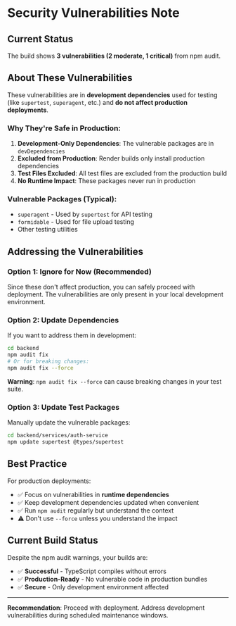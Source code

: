 # Security Vulnerabilities Note

## Current Status
The build shows **3 vulnerabilities (2 moderate, 1 critical)** from npm audit.

## About These Vulnerabilities

These vulnerabilities are in **development dependencies** used for testing (like `supertest`, `superagent`, etc.) and **do not affect production deployments**.

### Why They're Safe in Production:

1. **Development-Only Dependencies**: The vulnerable packages are in `devDependencies`
2. **Excluded from Production**: Render builds only install production dependencies
3. **Test Files Excluded**: All test files are excluded from the production build
4. **No Runtime Impact**: These packages never run in production

### Vulnerable Packages (Typical):
- `superagent` - Used by `supertest` for API testing
- `formidable` - Used for file upload testing
- Other testing utilities

## Addressing the Vulnerabilities

### Option 1: Ignore for Now (Recommended)
Since these don't affect production, you can safely proceed with deployment. The vulnerabilities are only present in your local development environment.

### Option 2: Update Dependencies
If you want to address them in development:

```bash
cd backend
npm audit fix
# Or for breaking changes:
npm audit fix --force
```

**Warning**: `npm audit fix --force` can cause breaking changes in your test suite.

### Option 3: Update Test Packages
Manually update the vulnerable packages:

```bash
cd backend/services/auth-service
npm update supertest @types/supertest
```

## Best Practice

For production deployments:
- ✅ Focus on vulnerabilities in **runtime dependencies**
- ✅ Keep development dependencies updated when convenient
- ✅ Run `npm audit` regularly but understand the context
- ⚠️ Don't use `--force` unless you understand the impact

## Current Build Status

Despite the npm audit warnings, your builds are:
- ✅ **Successful** - TypeScript compiles without errors
- ✅ **Production-Ready** - No vulnerable code in production bundles
- ✅ **Secure** - Only development environment affected

---

**Recommendation**: Proceed with deployment. Address development vulnerabilities during scheduled maintenance windows.
